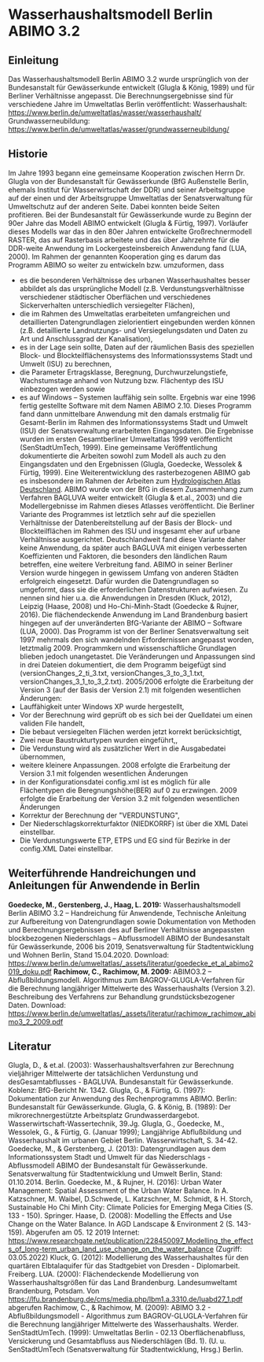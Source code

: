 # Wasserhaushaltsmodell Berlin ABIMO 3.2

## Einleitung
Das Wasserhaushaltsmodell Berlin ABIMO 3.2 wurde ursprünglich von der Bundesanstalt für Gewässerkunde entwickelt (Glugla & König, 1989) und für Berliner Verhältnisse angepasst.
Die Berechnungsergebnisse sind für verschiedene Jahre im Umweltatlas Berlin veröffentlicht:
Wasserhaushalt: https://www.berlin.de/umweltatlas/wasser/wasserhaushalt/ 
Grundwasserneubildung: https://www.berlin.de/umweltatlas/wasser/grundwasserneubildung/ 

## Historie
Im Jahre 1993 begann eine gemeinsame Kooperation zwischen Herrn Dr. Glugla von der Bundesanstalt für Gewässerkunde (BfG Außenstelle Berlin, ehemals Institut für Wasserwirtschaft der DDR) und seiner Arbeitsgruppe auf der einen und der Arbeitsgruppe Umweltatlas der Senatsverwaltung für Umweltschutz auf der anderen Seite. Dabei konnten beide Seiten profitieren. Bei der Bundesanstalt für Gewässerkunde wurde zu Beginn der 90er Jahre das Modell ABIMO entwickelt (Glugla & Fürtig, 1997). Vorläufer dieses Modells war das in den 80er Jahren entwickelte Großrechnermodell RASTER, das auf Rasterbasis arbeitete und das über Jahrzehnte für die DDR-weite Anwendung im Lockergesteinsbereich Anwendung fand (LUA, 2000). Im Rahmen der genannten Kooperation ging es darum das Programm ABIMO so weiter zu entwickeln bzw. umzuformen, dass
-	es die besonderen Verhältnisse des urbanen Wasserhaushaltes besser abbildet als das ursprüngliche Modell (z.B. Verdunstungsverhältnisse verschiedener städtischer Oberflächen und verschiedenes Sickerverhalten unterschiedlich versiegelter Flächen), 
-	die im Rahmen des Umweltatlas erarbeiteten umfangreichen und detaillierten Datengrundlagen zielorientiert eingebunden werden können (z.B. detaillierte Landnutzungs- und Versiegelungsdaten und Daten zu Art und Anschlussgrad der Kanalisation),
-	es in der Lage sein sollte, Daten auf der räumlichen Basis des speziellen Block- und Blockteilflächensystems des Informationssystems Stadt und Umwelt (ISU) zu berechnen,
-	die Parameter Ertragsklasse, Beregnung, Durchwurzelungstiefe, Wachstumstage anhand von Nutzung bzw. Flächentyp des ISU einbezogen werden sowie
-	es auf Windows – Systemen lauffähig sein sollte.
Ergebnis war eine 1996 fertig gestellte Software mit dem Namen ABIMO 2.10. Dieses Programm fand dann unmittelbare Anwendung mit den damals erstmalig für Gesamt-Berlin im Rahmen des Informationssystems Stadt und Umwelt (ISU) der Senatsverwaltung erarbeiteten Eingangsdaten. Die Ergebnisse wurden im ersten Gesamtberliner Umweltatlas 1999 veröffentlicht (SenStadtUmTech, 1999). Eine gemeinsame Veröffentlichung dokumentierte die Arbeiten sowohl zum Modell als auch zu den Eingangsdaten und den Ergebnissen (Glugla, Goedecke, Wessolek & Fürtig, 1999). 
Eine Weiterentwicklung des rasterbezogenen ABIMO gab es insbesondere im Rahmen der Arbeiten zum [Hydrologischen Atlas Deutschland](https://geoportal.bafg.de/mapapps/resources/apps/HAD/index.html?lang=de). ABIMO wurde von der BfG in diesem Zusammenhang zum Verfahren BAGLUVA weiter entwickelt (Glugla & et.al., 2003) und die Modellergebnisse im Rahmen dieses Atlasses veröffentlicht. 
Die Berliner Variante des Programmes ist letztlich sehr auf die speziellen Verhältnisse der Datenbereitstellung auf der Basis der Block- und Blockteilflächen im Rahmen des ISU und insgesamt eher auf urbane Verhältnisse ausgerichtet. Deutschlandweit fand diese Variante daher keine Anwendung, da später auch BAGLUVA mit einigen verbesserten Koeffizienten und Faktoren, die besonders den ländlichen Raum betreffen, eine weitere Verbreitung fand. ABIMO in seiner Berliner Version wurde hingegen in gewissem Umfang von anderen Städten erfolgreich eingesetzt. Dafür wurden die Datengrundlagen so umgeformt, dass sie die erforderlichen Datenstrukturen aufwiesen. Zu nennen sind hier u.a. die Anwendungen in Dresden (Kluck, 2012), Leipzig (Haase, 2008) und Ho-Chi-Minh-Stadt (Goedecke & Rujner, 2016). Die flächendeckende Anwendung im Land Brandenburg basiert hingegen auf der unveränderten BfG-Variante der ABIMO – Software (LUA, 2000).
Das Programm ist von der Berliner Senatsverwaltung seit 1997 mehrmals den sich wandelnden Erfordernissen angepasst worden, letztmalig 2009. Programmkern und wissenschaftliche Grundlagen blieben jedoch unangetastet. Die Veränderungen und Anpassungen sind in drei Dateien dokumentiert, die dem Programm beigefügt sind (versionChanges_2_ti_3.txt, versionChanges_3_to_3_1.txt, versionChanges_3_1_to_3_2.txt).
2005/2006 erfolgte die Erarbeitung der Version 3 (auf der Basis der Version 2.1) mit folgenden wesentlichen Änderungen: 
-	Lauffähigkeit unter Windows XP wurde hergestellt,
-	Vor der Berechnung wird geprüft ob es sich bei der Quelldatei um einen validen File handelt,
-	Die bebaut versiegelten Flächen werden jetzt korrekt berücksichtigt,
-	Zwei neue Baustrukturtypen wurden eingeführt,,
-	Die Verdunstung wird als zusätzlicher Wert in die Ausgabedatei übernommen,
-	weitere kleinere Anpassungen.
2008 erfolgte die Erarbeitung der Version 3.1 mit folgenden wesentlichen Änderungen
-	in der Konfigurationsdatei config.xml ist es möglich für alle Flächentypen die Beregnungshöhe(BER) auf 0 zu erzwingen.
2009 erfolgte die Erarbeitung der Version 3.2 mit folgenden wesentlichen Änderungen
-	Korrektur der Berechnung der "VERDUNSTUNG",
-	Der Niederschlagskorrekturfaktor (NIEDKORRF) ist über die XML Datei einstellbar.
-	Die Verdunstungswerte ETP, ETPS und EG sind für Bezirke in der config.XML Datei einstellbar.

## Weiterführende Handreichungen und Anleitungen für Anwendende in Berlin
**Goedecke, M., Gerstenberg, J., Haag, L. 2019:**
Wasserhaushaltsmodell Berlin ABIMO 3.2 – Handreichung für Anwendende, Technische Anleitung zur Aufbereitung von Datengrundlagen sowie Dokumentation von Methoden und Berechnungsergebnissen des auf Berliner Verhältnisse angepassten blockbezogenen Niederschlags – Abflussmodell ABIMO der Bundesanstalt für Gewässerkunde, 2006 bis 2019, Senatsverwaltung für Stadtentwicklung und Wohnen Berlin, Stand 15.04.2020.
Download:
<https://www.berlin.de/umweltatlas/_assets/literatur/goedecke_et_al_abimo2019_doku.pdf>
**Rachimow, C., Rachimow, M. 2009:**
ABIMO3.2 – Abflußbildungsmodell. Algorithmus zum BAGROV-GLUGLA-Verfahren für die Berechnung langjähriger Mittelwerte des Wasserhaushalts (Version 3.2). Beschreibung des Verfahrens zur Behandlung grundstücksbezogener Daten.
Download:
<https://www.berlin.de/umweltatlas/_assets/literatur/rachimow_rachimow_abimo3_2_2009.pdf> 

## Literatur
Glugla, D., & et.al. (2003): Wasserhaushaltsverfahren zur Berechnung vieljähriger Mittelwerte der tatsächlichen Verdunstung und desGesamtabflusses - BAGLUVA. Bundesanstalt für Gewässerkunde. Koblenz: BfG-Bericht Nr. 1342.
Glugla, G., & Fürtig, G. (1997): Dokumentation zur Anwendung des Rechenprogramms ABIMO. Berlin: Bundesanstalt für Gewässerkunde.
Glugla, G. & König, B. (1989): Der mikrorechnergestützte Arbeitsplatz Grundwasserdargebot. Wasserwirtschaft-Wassertechnik, 39.Jg.
Glugla, G., Goedecke, M., Wessolek, G., & Fürtig, G. (Januar 1999); Langjährige Abflußbildung und Wasserhaushalt im urbanen Gebiet Berlin. Wasserwirtschaft, S. 34-42.
Goedecke, M., & Gerstenberg, J. (2013): Datengrundlagen aus dem Informationssystem Stadt und Umwelt für das Niederschlags - Abflussmodell ABIMO der Bundesanstalt für Gewässerkunde. Senatsverwaltung für Stadtentwicklung und Umwelt Berlin, Stand: 01.10.2014. Berlin.
Goedecke, M., & Rujner, H. (2016): Urban Water Management: Spatial Assessment of the Urban Water Balance. In A. Katzschner, M. Waibel, D.Schwede, L. Katzschner, M. Schmidt, & H. Storch, Sustainable Ho Chi Minh City: Climate Policies for Emerging Mega Cities (S. 133 - 150). Springer. 
Haase, D. (2008): Modelling the Effects and Use Change on the Water Balance. In AGD Landscape & Environment 2 (S. 143- 159). Abgerufen am 05. 12 2019
Internet: <https://www.researchgate.net/publication/228450097_Modelling_the_effects_of_long-term_urban_land_use_change_on_the_water_balance> (Zugriff: 03.05.2022)
Kluck, G. (2012): Modellierung des Wasserhaushaltes für den quartären Elbtalaquifer für das Stadtgebiet von Dresden - Diplomarbeit. Freiberg. 
LUA. (2000): Flächendeckende Modellierung von Wasserhaushaltsgrößen für das Land Brandenburg. Landesumweltamt Brandenburg, Potsdam. Von https://lfu.brandenburg.de/cms/media.php/lbm1.a.3310.de/luabd27_1.pdf abgerufen 
Rachimow, C., & Rachimow, M. (2009): ABIMO 3.2 - Abflußbildungsmodell - Algorithmus zum BAGROV-GLUGLA-Verfahren für die Berechnung langjähriger Mittelwerte des Wasserhaushalts. Werder. 
SenStadtUmTech. (1999): Umweltatlas Berlin - 02.13 Oberflächenabfluss, Versickerung und Gesamtabfluss aus Niederschlägen (Bd. 1). (U. u. SenStadtUmTech (Senatsverwaltung für Stadtentwicklung, Hrsg.) Berlin.
